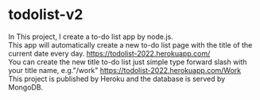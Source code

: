 # todolist-v2
In This project, I create a to-do list app by node.js.    
This app will automatically create a new to-do list page with the title of the current date every day. https://todolist-2022.herokuapp.com/   
You can create the new title to-do list just simple type forward slash with your title name, e.g."/work" https://todolist-2022.herokuapp.com/Work   
This project is published by Heroku and the database is served by MongoDB.    
